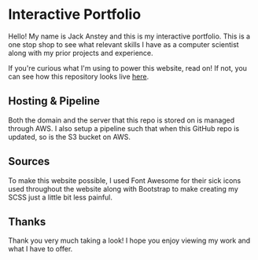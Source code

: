 # Interactive Portfolio

Hello! My name is Jack Anstey and this is my interactive portfolio. This is a one stop shop to see what relevant skills I have as a computer scientist along with my prior projects and experience.

If you're curious what I'm using to power this website, read on! If not, you can see how this repository looks live [here](https://jackanstey.com).

## Hosting & Pipeline

Both the domain and the server that this repo is stored on is managed through AWS. I also setup a pipeline such that when this GitHub repo is updated, so is the S3 bucket on AWS.

## Sources

To make this website possible, I used Font Awesome for their sick icons used throughout the website along with Bootstrap to make creating my SCSS just a little bit less painful.

## Thanks

Thank you very much taking a look! I hope you enjoy viewing my work and what I have to offer.